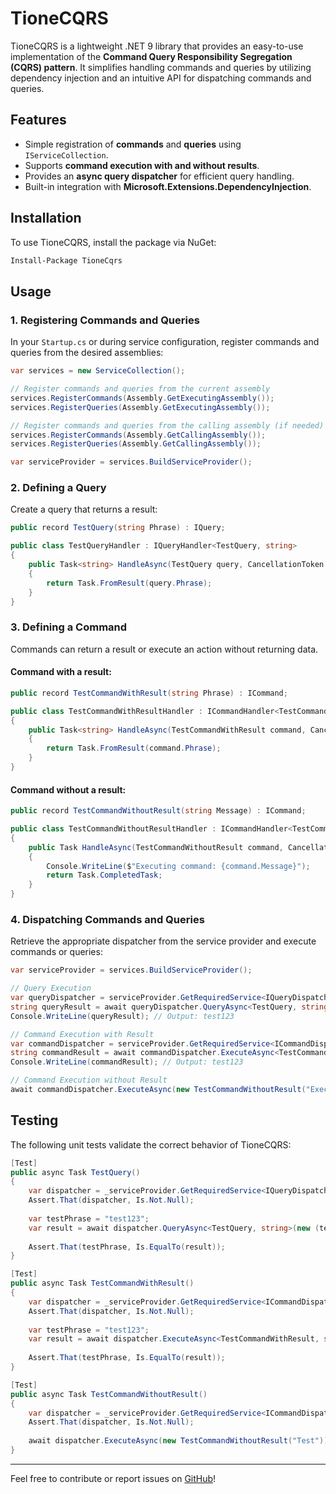 # TioneCQRS

TioneCQRS is a lightweight .NET 9 library that provides an easy-to-use implementation of the **Command Query Responsibility Segregation (CQRS) pattern**. It simplifies handling commands and queries by utilizing dependency injection and an intuitive API for dispatching commands and queries.

## Features

- Simple registration of **commands** and **queries** using `IServiceCollection`.
- Supports **command execution with and without results**.
- Provides an **async query dispatcher** for efficient query handling.
- Built-in integration with **Microsoft.Extensions.DependencyInjection**.

## Installation

To use TioneCQRS, install the package via NuGet:

```sh
Install-Package TioneCqrs
```

## Usage

### 1. Registering Commands and Queries

In your `Startup.cs` or during service configuration, register commands and queries from the desired assemblies:

```csharp
var services = new ServiceCollection();

// Register commands and queries from the current assembly
services.RegisterCommands(Assembly.GetExecutingAssembly());
services.RegisterQueries(Assembly.GetExecutingAssembly());

// Register commands and queries from the calling assembly (if needed)
services.RegisterCommands(Assembly.GetCallingAssembly());
services.RegisterQueries(Assembly.GetCallingAssembly());

var serviceProvider = services.BuildServiceProvider();
```

### 2. Defining a Query

Create a query that returns a result:

```csharp
public record TestQuery(string Phrase) : IQuery;

public class TestQueryHandler : IQueryHandler<TestQuery, string>
{
    public Task<string> HandleAsync(TestQuery query, CancellationToken cancellationToken = default)
    {
        return Task.FromResult(query.Phrase);
    }
}
```

### 3. Defining a Command

Commands can return a result or execute an action without returning data.

#### Command with a result:

```csharp
public record TestCommandWithResult(string Phrase) : ICommand;

public class TestCommandWithResultHandler : ICommandHandler<TestCommandWithResult, string>
{
    public Task<string> HandleAsync(TestCommandWithResult command, CancellationToken cancellationToken = default)
    {
        return Task.FromResult(command.Phrase);
    }
}
```

#### Command without a result:

```csharp
public record TestCommandWithoutResult(string Message) : ICommand;

public class TestCommandWithoutResultHandler : ICommandHandler<TestCommandWithoutResult>
{
    public Task HandleAsync(TestCommandWithoutResult command, CancellationToken cancellationToken = default)
    {
        Console.WriteLine($"Executing command: {command.Message}");
        return Task.CompletedTask;
    }
}
```

### 4. Dispatching Commands and Queries

Retrieve the appropriate dispatcher from the service provider and execute commands or queries:

```csharp
var serviceProvider = services.BuildServiceProvider();

// Query Execution
var queryDispatcher = serviceProvider.GetRequiredService<IQueryDispatcher>();
string queryResult = await queryDispatcher.QueryAsync<TestQuery, string>(new TestQuery("test123"));
Console.WriteLine(queryResult); // Output: test123

// Command Execution with Result
var commandDispatcher = serviceProvider.GetRequiredService<ICommandDispatcher>();
string commandResult = await commandDispatcher.ExecuteAsync<TestCommandWithResult, string>(new TestCommandWithResult("test123"));
Console.WriteLine(commandResult); // Output: test123

// Command Execution without Result
await commandDispatcher.ExecuteAsync(new TestCommandWithoutResult("Executing CQRS command"));
```

## Testing

The following unit tests validate the correct behavior of TioneCQRS:

```csharp
[Test]
public async Task TestQuery()
{
    var dispatcher = _serviceProvider.GetRequiredService<IQueryDispatcher>();
    Assert.That(dispatcher, Is.Not.Null);
    
    var testPhrase = "test123";
    var result = await dispatcher.QueryAsync<TestQuery, string>(new (testPhrase));
    
    Assert.That(testPhrase, Is.EqualTo(result));
}

[Test]
public async Task TestCommandWithResult()
{
    var dispatcher = _serviceProvider.GetRequiredService<ICommandDispatcher>();
    Assert.That(dispatcher, Is.Not.Null);
    
    var testPhrase = "test123";
    var result = await dispatcher.ExecuteAsync<TestCommandWithResult, string>(new (testPhrase));
    
    Assert.That(testPhrase, Is.EqualTo(result));
}

[Test]
public async Task TestCommandWithoutResult()
{
    var dispatcher = _serviceProvider.GetRequiredService<ICommandDispatcher>();
    Assert.That(dispatcher, Is.Not.Null);
    
    await dispatcher.ExecuteAsync(new TestCommandWithoutResult("Test"));
}
```


---

Feel free to contribute or report issues on [GitHub](https://github.com/jimbrzk/TioneCQRS)!